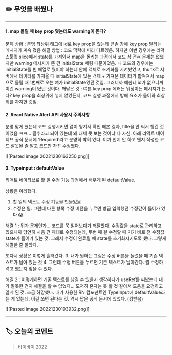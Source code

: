 ## ✏️ 무엇을 배웠나
---
#### 1. map 돌릴 때 key prop 줬는데도 warning이 뜬다?
문제 상황 : 분명 최상위 태그에 id로 key prop을 줬는데 콘솔 창에 key prop 달라는 메시지가 계속 떴음
해결 방법 : 코드 맥락에 따라 다르겠음. 하지만 이번 경우에는 리덕스툴킷 slice에서 state를 가져와서 map을 돌리는 과정에서 코드 상 전혀 문제는 없었지만 warning 메시지가 뜬 건 initialState 세팅 때문이었음. 내 코드의 경우에는 initialState를 빈 배열로 뒀어야 하는데 안에 객체로 초기화를 시켜놨었고, thunk로 서버에서 데이터를 가져올 때 initialState에 있는 객체 + 가져온 데이터가 합쳐져서   map으로 돌릴 때 1번째로 오는 얘가 initialState였던 것임. 그러니까 얘한테 id가 없으니까 이런 warning이 떴던 것이다.
깨달은 것 : 여튼 key prop 에러든 워닝이든 메시지가 뜬다? key prop을 최상위에 넣지 않았든지, 코드 실행 과정에서 방해 요소가 들어와 최상위를 차지한 것임.

#### 2. React Native Alert API 사용시 주의사항
분명 맞게 쳤는데 코드 실행시키면 앱이 튕겨서 확인 해본 결과, title을 안 써서 튕긴 것이었음 ㅋㅋ... 필수라고 되어 있는데 왜 대체 못 보는 것이냐 나 자신.  아래 리액트 네이티브 공식 문서에 'Required'라고 분명히 박혀 있다. 이거 인지 안 하고 왠지 작성한 코드 잘못된 줄 알고 코드만 자꾸 수정했다.

![[Pasted image 20221230163250.png]]

#### 3. Typeinput : defaultValue
리액트 네이티브로 할 일 수정 기능 과정에서 배우게 된 defaultValue.

상황은 이러했다.
1. 할 일의 텍스트 수정 기능을 만들었음
2. 수정은 됨. 그런데 다른 항목 수정 버턴을 누르면 방금 입력했던 수정값이 들어가 있다 😱

해결 1 : 뭐가 문제인가... 코드를 쭉 읽어보다가 깨달았다. 수정값을 state로 관리하고 있으니까 당연히 처음 건 제대로 수정되는데, 두번 째 걸 수정할 때 거기 바로 전 수정값 state가 들어가 있는 것. 그래서 수정이 완료될 때 state를 초기화시키도록 했다. 그렇게 해결한 줄 알았다.

또다시 상황은 이렇게 흘러갔다.
3. 내가 원하는 그림은 수정 버튼을 눌렀을 때 기존 텍스트가 남아 있는 것
4. 그런데 수정 버튼을 누르면 기존 텍스트가 날아간다. 뭘 수정하려고 했는지 잊을 수 있다.

해결 2 : 어떻게하면 기존 텍스트를 남길 수 있을지 생각하다가 useRef를 써봤는데 내가 잘못한 건지 해결을 할 수 없었다... 도저히 혼자는 못 할 것 같아서 도움을 요청하고 알게 된 것. 조금 허망했다. 내가 사용한 RN 컴포넌트인 TypeInput에 defaultValue라는 게 있는데, 이걸 쓰면 된다는 것. 역시 답은 공식 문서에 있었다. (킹받음)

![[Pasted image 20221230193932.png]]

---
## 🏷️ 오늘의 코멘트
> 바이바이 2022